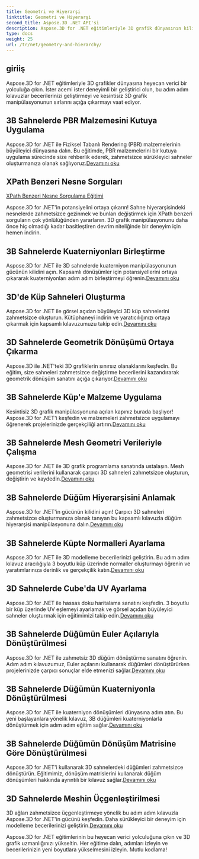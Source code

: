 ```yaml
---
title: Geometri ve Hiyerarşi
linktitle: Geometri ve Hiyerarşi
second_title: Aspose.3D .NET API'si
description: Aspose.3D for .NET eğitimleriyle 3D grafik dünyasının kilidini açın. PBR malzemelerinin uygulanmasından geometrik dönüşümlere kadar her konuda zahmetsizce ustalaşın.
type: docs
weight: 25
url: /tr/net/geometry-and-hierarchy/
---
```

## giriiş

Aspose.3D for .NET eğitimleriyle 3D grafikler dünyasına heyecan verici bir yolculuğa çıkın. İster acemi ister deneyimli bir geliştirici olun, bu adım adım kılavuzlar becerilerinizi geliştirmeyi ve kesintisiz 3D grafik manipülasyonunun sırlarını açığa çıkarmayı vaat ediyor.

## 3B Sahnelerde PBR Malzemesini Kutuya Uygulama

 Aspose.3D for .NET ile Fiziksel Tabanlı Rendering (PBR) malzemelerinin büyüleyici dünyasına dalın. Bu eğitimde, PBR malzemelerini bir kutuya uygulama sürecinde size rehberlik ederek, zahmetsizce sürükleyici sahneler oluşturmanıza olanak sağlıyoruz.[Devamını oku](./apply-pbr-material-to-box/)


## XPath Benzeri Nesne Sorguları

[XPath Benzeri Nesne Sorgulama Eğitimi](./xpath-like-object-queries/)

Aspose.3D for .NET'in potansiyelini ortaya çıkarın! Sahne hiyerarşisindeki nesnelerde zahmetsizce gezinmek ve bunları değiştirmek için XPath benzeri sorguların çok yönlülüğünden yararlanın. 3D grafik manipülasyonunu daha önce hiç olmadığı kadar basitleştiren devrim niteliğinde bir deneyim için hemen indirin.


## 3B Sahnelerde Kuaterniyonları Birleştirme

 Aspose.3D for .NET ile 3D sahnelerde kuaterniyon manipülasyonunun gücünün kilidini açın. Kapsamlı dönüşümler için potansiyellerini ortaya çıkararak kuaterniyonları adım adım birleştirmeyi öğrenin.[Devamını oku](./concatenate-quaternions/)

## 3D'de Küp Sahneleri Oluşturma

Aspose.3D for .NET ile görsel açıdan büyüleyici 3D küp sahnelerini zahmetsizce oluşturun. Kütüphaneyi indirin ve yaratıcılığınızı ortaya çıkarmak için kapsamlı kılavuzumuzu takip edin.[Devamını oku](./create-cube-scenes/)

## 3D Sahnelerde Geometrik Dönüşümü Ortaya Çıkarma

 Aspose.3D ile .NET'teki 3D grafiklerin sınırsız olanaklarını keşfedin. Bu eğitim, size sahneleri zahmetsizce değiştirme becerilerini kazandırarak geometrik dönüşüm sanatını açığa çıkarıyor.[Devamını oku](./expose-geometric-transformation)

## 3B Sahnelerde Küp'e Malzeme Uygulama

 Kesintisiz 3D grafik manipülasyonuna açılan kapınız burada başlıyor! Aspose.3D for .NET'i keşfedin ve malzemeleri zahmetsizce uygulamayı öğrenerek projelerinizde gerçekçiliği artırın.[Devamını oku](./material-to-cube/)

## 3B Sahnelerde Mesh Geometri Verileriyle Çalışma

 Aspose.3D for .NET ile 3D grafik programlama sanatında ustalaşın. Mesh geometrisi verilerini kullanarak çarpıcı 3D sahneleri zahmetsizce oluşturun, değiştirin ve kaydedin.[Devamını oku](./mesh-geometry-data/)

## 3B Sahnelerde Düğüm Hiyerarşisini Anlamak

Aspose.3D for .NET'in gücünün kilidini açın! Çarpıcı 3D sahneleri zahmetsizce oluşturmanıza olanak tanıyan bu kapsamlı kılavuzla düğüm hiyerarşisi manipülasyonuna dalın.[Devamını oku](./node-hierarchy/)

## 3B Sahnelerde Küpte Normalleri Ayarlama

 Aspose.3D for .NET ile 3D modelleme becerilerinizi geliştirin. Bu adım adım kılavuz aracılığıyla 3 boyutlu küp üzerinde normaller oluşturmayı öğrenin ve yaratımlarınıza derinlik ve gerçekçilik katın.[Devamını oku](./setup-normals-cube/)

## 3D Sahnelerde Cube'da UV Ayarlama

 Aspose.3D for .NET ile hassas doku haritalama sanatını keşfedin. 3 boyutlu bir küp üzerinde UV eşlemeyi ayarlamak ve görsel açıdan büyüleyici sahneler oluşturmak için eğitimimizi takip edin.[Devamını oku](./setup-uv-cube/)

## 3B Sahnelerde Düğümün Euler Açılarıyla Dönüştürülmesi

 Aspose.3D for .NET ile zahmetsiz 3D düğüm dönüştürme sanatını öğrenin. Adım adım kılavuzumuz, Euler açılarını kullanarak düğümleri dönüştürürken projelerinizde çarpıcı sonuçlar elde etmenizi sağlar.[Devamını oku](./transformation-node-euler-angles/)

## 3B Sahnelerde Düğümün Kuaterniyonla Dönüştürülmesi

Aspose.3D for .NET ile kuaterniyon dönüşümleri dünyasına adım atın. Bu yeni başlayanlara yönelik kılavuz, 3B düğümleri kuaterniyonlarla dönüştürmek için adım adım eğitim sağlar.[Devamını oku](./transformation-node-quaternion/)

## 3B Sahnelerde Düğümün Dönüşüm Matrisine Göre Dönüştürülmesi

 Aspose.3D for .NET'i kullanarak 3D sahnelerdeki düğümleri zahmetsizce dönüştürün. Eğitimimiz, dönüşüm matrislerini kullanarak düğüm dönüşümleri hakkında ayrıntılı bir kılavuz sağlar.[Devamını oku](./transformation-node-matrix/)

## 3D Sahnelerde Meshin Üçgenleştirilmesi

 3D ağları zahmetsizce üçgenleştirmeye yönelik bu adım adım kılavuzla Aspose.3D for .NET'in gücünü keşfedin. Daha sürükleyici bir deneyim için modelleme becerilerinizi geliştirin.[Devamını oku](./triangulate-mesh/)

Aspose.3D for .NET eğitimlerinin bu heyecan verici yolculuğuna çıkın ve 3D grafik uzmanlığınızı yükseltin. Her eğitime dalın, adımları izleyin ve becerilerinizin yeni boyutlara yükselmesini izleyin. Mutlu kodlama!